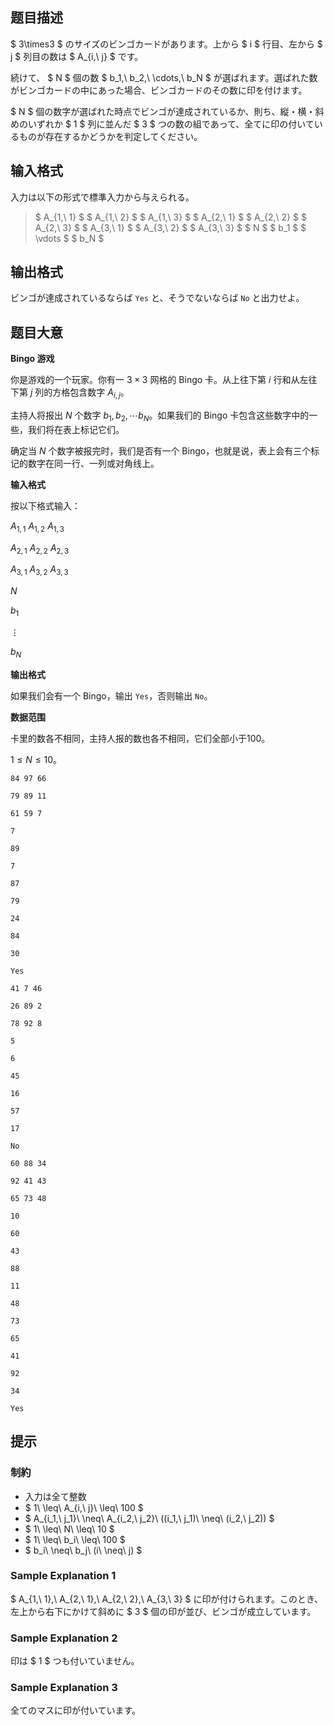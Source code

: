 ## 题目描述
[problemUrl]: https://atcoder.jp/contests/abc157/tasks/abc157_b

$ 3\times3 $ のサイズのビンゴカードがあります。上から $ i $ 行目、左から $ j $ 列目の数は $ A_{i,\ j} $ です。

続けて、 $ N $ 個の数 $ b_1,\ b_2,\ \cdots,\ b_N $ が選ばれます。選ばれた数がビンゴカードの中にあった場合、ビンゴカードのその数に印を付けます。

$ N $ 個の数字が選ばれた時点でビンゴが達成されているか、則ち、縦・横・斜めのいずれか $ 1 $ 列に並んだ $ 3 $ つの数の組であって、全てに印の付いているものが存在するかどうかを判定してください。

## 输入格式
入力は以下の形式で標準入力から与えられる。

> $ A_{1,\ 1} $ $ A_{1,\ 2} $ $ A_{1,\ 3} $ $ A_{2,\ 1} $ $ A_{2,\ 2} $ $ A_{2,\ 3} $ $ A_{3,\ 1} $ $ A_{3,\ 2} $ $ A_{3,\ 3} $ $ N $ $ b_1 $ $ \vdots $ $ b_N $

## 输出格式
ビンゴが達成されているならば `Yes` と、そうでないならば `No` と出力せよ。

## 题目大意
__Bingo 游戏__

你是游戏的一个玩家。你有一 $3×3$ 网格的 Bingo 卡。从上往下第 $i$ 行和从左往下第 $j$ 列的方格包含数字 $A_{i,j}$。

主持人将报出 $N$ 个数字 $b_1,b_2,\cdots b_N$。如果我们的 Bingo 卡包含这些数字中的一些，我们将在表上标记它们。

确定当 $N$ 个数字被报完时，我们是否有一个 Bingo，也就是说，表上会有三个标记的数字在同一行、一列或对角线上。

__输入格式__

按以下格式输入：

$A_{1,1}$ $A_{1,2}$ $A_{1,3}$
 
$A_{2,1}$ $A_{2,2}$ $A_{2,3}$
 
$A_{3,1}$ $A_{3,2}$ $A_{3,3}$
 
$N$
 
$b_1$
 
$\vdots$
 
$b_N$
 
__输出格式__

如果我们会有一个 Bingo，输出 `Yes`，否则输出 `No`。

__数据范围__

卡里的数各不相同，主持人报的数也各不相同，它们全部小于100。

$1≤N≤10$。

```input1
84 97 66
79 89 11
61 59 7
7
89
7
87
79
24
84
30
```

```output1
Yes
```

```input2
41 7 46
26 89 2
78 92 8
5
6
45
16
57
17
```

```output2
No
```

```input3
60 88 34
92 41 43
65 73 48
10
60
43
88
11
48
73
65
41
92
34
```

```output3
Yes
```

## 提示
### 制約

- 入力は全て整数
- $ 1\ \leq\ A_{i,\ j}\ \leq\ 100 $
- $ A_{i_1,\ j_1}\ \neq\ A_{i_2,\ j_2}\ ((i_1,\ j_1)\ \neq\ (i_2,\ j_2)) $
- $ 1\ \leq\ N\ \leq\ 10 $
- $ 1\ \leq\ b_i\ \leq\ 100 $
- $ b_i\ \neq\ b_j\ (i\ \neq\ j) $

### Sample Explanation 1

$ A_{1,\ 1},\ A_{2,\ 1},\ A_{2,\ 2},\ A_{3,\ 3} $ に印が付けられます。このとき、左上から右下にかけて斜めに $ 3 $ 個の印が並び、ビンゴが成立しています。

### Sample Explanation 2

印は $ 1 $ つも付いていません。

### Sample Explanation 3

全てのマスに印が付いています。

